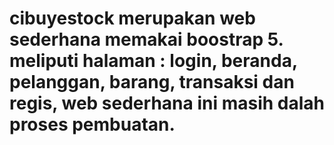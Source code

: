 # cibuyestock merupakan web sederhana memakai boostrap 5. meliputi halaman : login, beranda, pelanggan, barang, transaksi dan regis, web sederhana ini masih dalah proses pembuatan.
